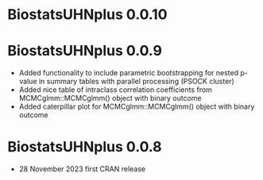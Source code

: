 # BiostatsUHNplus 0.0.10

# BiostatsUHNplus 0.0.9

* Added functionality to include parametric bootstrapping for nested p-value in summary tables with parallel processing (PSOCK cluster) 
* Added nice table of intraclass correlation coefficients from MCMCglmm::MCMCglmm() object with binary outcome
* Added caterpillar plot for MCMCglmm::MCMCglmm() object with binary outcome

# BiostatsUHNplus 0.0.8

* 28 November 2023 first CRAN release
